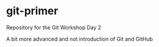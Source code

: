 # git-primer

Repository for the Git Workshop Day 2

A bit more advanced and not introduction of Git and GitHub
